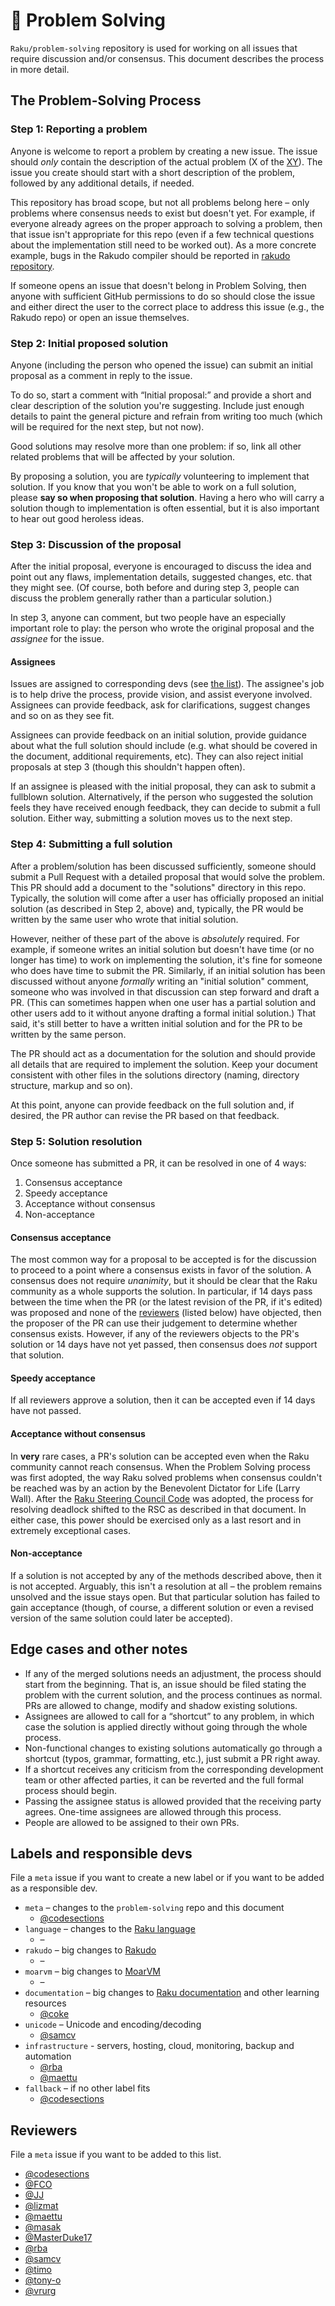# 🦋 Problem Solving

`Raku/problem-solving` repository is used for working on all issues
that require discussion and/or consensus. This document describes the
process in more detail.

## The Problem-Solving Process
### Step 1: Reporting a problem

Anyone is welcome to report a problem by creating a new issue. The issue should *only*
contain the description of the actual problem (X of the
[XY](https://en.wikipedia.org/wiki/XY_problem)). The issue you
create should start with a short description of the problem,
followed by any additional details, if needed.

This repository has broad scope, but not all problems belong
here – only problems where consensus needs to exist but doesn't yet.
For example, if everyone already agrees on the proper approach to 
solving a problem, then that issue isn't appropriate for this repo 
(even if a few technical questions about the implementation still 
need to be worked out).  As a more concrete example, bugs in the 
Rakudo compiler should be reported in
[rakudo repository](https://github.com/rakudo/rakudo/issues).

If someone opens an issue that doesn't belong in Problem Solving,
then anyone with sufficient GitHub permissions to do so should close
the issue and either direct the user to the correct place to address 
this issue (e.g., the Rakudo repo) or open an issue themselves.

### Step 2: Initial proposed solution

Anyone (including the person who opened the issue) can
submit an initial proposal as a comment in reply to the issue. 

To do so, start a comment with “Initial proposal:” and provide a short and
clear description of the solution you're suggesting. Include just enough 
details to paint the general picture and refrain from writing too much 
(which will be required for the next step, but not now).

Good solutions may resolve more than one problem: if so, link all other
related problems that will be affected by your solution.

By proposing a solution, you are _typically_ volunteering to implement 
that solution.  If you know that you won't be able to work on a 
full solution, please **say so when proposing that solution**. Having a 
hero who will carry a solution though to implementation is often 
essential, but it is also  important to hear out good heroless ideas.

### Step 3: Discussion of the proposal

After the initial proposal, everyone is encouraged to discuss the idea and point
out any flaws, implementation details, suggested changes, etc. that 
they might see.  (Of course, both before and during step 3, people 
can discuss the problem generally rather than a particular solution.)

In step 3, anyone can comment, but two people have an especially 
important role to play: the person who wrote the original proposal
and the _assignee_ for the issue.

#### Assignees

Issues are assigned to corresponding devs (see
[the list](#labels-and-responsible-devs)). The assignee's job is
to help drive the process, provide vision, and assist everyone
involved. Assignees can provide feedback, ask for clarifications,
suggest changes and so on as they see fit. 

Assignees can provide feedback on an initial solution, provide guidance
about what the full solution should include (e.g. what should be
covered in the document, additional requirements, etc). They can also 
reject initial proposals at step 3 (though this shouldn't happen often).

If an assignee is pleased with the initial proposal, they can ask to
submit a fullblown solution.  Alternatively, if the person who suggested 
the solution feels they have received enough feedback, they can decide to
submit a full solution.  Either way, submitting a solution moves us to the
next step.


### Step 4: Submitting a full solution

After a problem/solution has been discussed sufficiently, someone should
submit a Pull Request with a detailed proposal that would solve the problem.  
This PR should add a document to the "solutions" directory in this repo.
Typically, the solution will come after a user has officially proposed an
initial solution (as described in Step 2, above) and, typically, the PR would
be written by the same user who wrote that initial solution.

However, neither of these part of the above is _absolutely_ required.  For 
example, if someone writes an initial solution but doesn't have time (or no
longer has time) to work on implementing the solution, it's fine for someone 
who does have time to submit the PR.  Similarly, if an initial solution has 
been discussed without anyone _formally_ writing an "initial solution" comment,
someone who was involved in that discussion can step forward and draft a PR. 
(This can sometimes happen when one user has a partial solution and other
users add to it without anyone drafting a formal initial solution.)  That said,
it's still better to have a written initial solution and for the PR to be written
by the same person.

The PR should act as a documentation for the solution and should provide
all details that are required to implement the solution. Keep your document
consistent with other files in the solutions directory (naming, directory
structure, markup and so on).

At this point, anyone can provide feedback on the full solution and, if
desired, the PR author can revise the PR based on that feedback.


### Step 5: Solution resolution

Once someone has submitted a PR, it can be resolved in one of 4 ways:

1. Consensus acceptance
2. Speedy acceptance
3. Acceptance without consensus
4. Non-acceptance

#### Consensus acceptance

The most common way for a proposal to be accepted is for the discussion to
proceed to a point where a consensus exists in favor of the solution.  A 
consensus does not require _unanimity_, but it should be clear that the
Raku community as a whole supports the solution.  In particular, if 14 days
pass between the time when the PR (or the latest revision of the PR, if it's 
edited) was proposed and none of the [reviewers](#reviewers) (listed below) 
have objected, then the proposer of the PR can use their judgement to determine
whether consensus exists.  However, if any of the reviewers objects to the PR's 
solution or 14 days have not yet passed, then consensus does *not* support
that solution.

#### Speedy acceptance

If all reviewers approve a solution, then it can be accepted even if 14 days
have not passed.

#### Acceptance without consensus

In **very** rare cases, a PR's solution can be accepted even when the Raku
community cannot reach consensus.  When the Problem Solving process was first
adopted, the way Raku solved problems when consensus couldn't be reached was by
an action by the Benevolent Dictator for Life (Larry Wall).  After the [Raku 
Steering Council Code](https://github.com/Raku/Raku-Steering-Council/blob/main/papers/Raku_Steering_Council_Code.md) 
was adopted, the process for resolving deadlock shifted to the RSC as 
described in that document.  In either case, this power should be exercised 
only as a last resort and in extremely exceptional cases.

#### Non-acceptance

If a solution is not accepted by any of the methods described above, then 
it is not accepted.  Arguably, this isn't a resolution at all – the problem
remains unsolved and the issue stays open.  But that particular solution
has failed to gain acceptance (though, of course, a different solution or 
even a revised version of the same solution could later be accepted).


## Edge cases and other notes

* If any of the merged solutions needs an adjustment, the process should
  start from the beginning. That is, an issue should be filed stating
  the problem with the current solution, and the process continues as
  normal. PRs are allowed to change, modify and shadow existing
  solutions.
* Assignees are allowed to call for a “shortcut” to any problem, in
  which case the solution is applied directly without going through
  the whole process.
* Non-functional changes to existing solutions automatically go
  through a shortcut (typos, grammar, formatting, etc.), just submit
  a PR right away.
* If a shortcut receives any criticism from the corresponding
  development team or other affected parties, it can be reverted and
  the full formal process should begin.
* Passing the assignee status is allowed provided that the receiving
  party agrees. One-time assignees are allowed through this process.
* People are allowed to be assigned to their own PRs.



## Labels and responsible devs

File a `meta` issue if you want to create a new label or if you want
to be added as a responsible dev.

* `meta` – changes to the `problem-solving` repo and this document
  * [@codesections](https://github.com/codesections)
* `language` – changes to the [Raku language](https://github.com/perl6/roast/)
  * –
* `rakudo` – big changes to [Rakudo](https://github.com/rakudo/rakudo/)
  * –
* `moarvm` – big changes to [MoarVM](https://github.com/MoarVM/MoarVM)
  * –
* `documentation` – big changes to
  [Raku documentation](https://github.com/Raku/doc/) and other learning
  resources
  * [@coke](https://github.com/coke)
* `unicode` – Unicode and encoding/decoding
  * [@samcv](https://github.com/samcv)
* `infrastructure` - servers, hosting, cloud, monitoring, backup and automation
  * [@rba](https://github.com/rba)
  * [@maettu](https://github.com/maettu)
* `fallback` – if no other label fits
  * [@codesections](https://github.com/codesections)

## Reviewers

File a `meta` issue if you want to be added to this list.

* [@codesections](https://github.com/codesections)
* [@FCO](https://github.com/FCO)
* [@JJ](https://github.com/JJ)
* [@lizmat](https://github.com/lizmat/)
* [@maettu](https://github.com/maettu)
* [@masak](https://github.com/masak)
* [@MasterDuke17](https://github.com/MasterDuke17)
* [@rba](https://github.com/rba)
* [@samcv](https://github.com/samcv)
* [@timo](https://github.com/timo)
* [@tony-o](https://github.com/tony-o)
* [@vrurg](https://github.com/vrurg)
